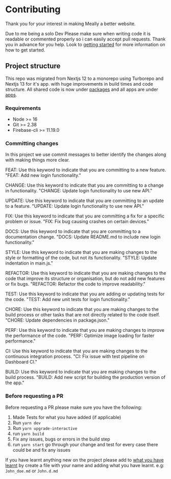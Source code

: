 # Contributing

Thank you for your interest in making Meally a better website.

Due to me being a solo Dev Please make sure when writing code it is readable or commented properly so i can easily accept pull requests. Thank you in advance for you help.
Look to [getting started](./GETTING_STARTED.md) for more information on how to get started.

## Project structure

This repo was migrated from Nextjs 12 to a monorepo using Turborepo and Nextjs 13 for it's app. with huge improvements in build times and code structure.
All shared code is now under [packages](./packages/) and all apps are under [apps](./apps/).

### Requirements

- Node >= 16
- Git >= 2.38
- Firebase-cli >= 11.19.0

### Committing changes

In this project we use commit messages to better identify the changes along with making things more clear.

FEAT: Use this keyword to indicate that you are committing to a new feature.
"FEAT: Add new login functionality."

CHANGE: Use this keyword to indicate that you are committing to a change in functionality.
"CHANGE: Update login functionality to use new API."

UPDATE: Use this keyword to indicate that you are committing to an update to a feature.
"UPDATE: Update login functionality to use new API."

FIX: Use this keyword to indicate that you are committing a fix for a specific problem or issue.
"FIX: Fix bug causing crashes on certain devices."

DOCS: Use this keyword to indicate that you are committing to a documentation change.
"DOCS: Update README.md to include new login functionality."

STYLE: Use this keyword to indicate that you are making changes to the style or formatting of the code, but not its functionality.
"STYLE: Update indentation in main.js."

REFACTOR: Use this keyword to indicate that you are making changes to the code that improve its structure or organisation, but do not add new features or fix bugs.
"REFACTOR: Refactor the code to improve readability."

TEST: Use this keyword to indicate that you are adding or updating tests for the code.
"TEST: Add new unit tests for login functionality."

CHORE: Use this keyword to indicate that you are making changes to the build process or other tasks that are not directly related to the code itself.
"CHORE: Update dependencies in package.json."

PERF: Use this keyword to indicate that you are making changes to improve the performance of the code.
"PERF: Optimize image loading for faster performance."

CI: Use this keyword to indicate that you are making changes to the continuous integration process.
"CI: Fix issue with test pipeline on Dashboard CI."

BUILD: Use this keyword to indicate that you are making changes to the build process.
"BUILD: Add new script for building the production version of the app."

### Before requesting a PR

Before requesting a PR please make sure you have the following:

1. Made Tests for what you have added (if applicable)
2. Run `yarn dev`
3. Run `yarn upgrade-interactive`
4. run `yarn build`
5. Fix any issues, bugs or errors in the build step
6. run `yarn start` go through your change and test for every case there could be and fix any issues

If you have learnt anything new on the project please add to [what you have learnt](./about_the_project/things_learnt/) by create a file with your name and adding what you have learnt. e.g: `John_doe.md` or `John.d.md`

